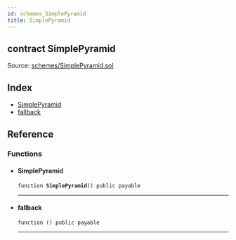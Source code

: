 ```yaml
---
id: schemes_SimplePyramid
title: SimplePyramid
---
```


<div class="contract-doc"><div class="contract"><h2 class="contract-header"><span class="contract-kind">contract</span> SimplePyramid</h2><div class="source">Source: <a href="https://github.com/FriendlyUser/solidity-smart-contracts.git//blob/v0.1.0/contracts/schemes/SimplePyramid.sol" target="_blank">schemes/SimplePyramid.sol</a></div></div><div class="index"><h2>Index</h2><ul><li><a href="schemes_SimplePyramid.html#SimplePyramid">SimplePyramid</a></li><li><a href="schemes_SimplePyramid.html#">fallback</a></li></ul></div><div class="reference"><h2>Reference</h2><div class="functions"><h3>Functions</h3><ul><li><div class="item function"><span id="SimplePyramid" class="anchor-marker"></span><h4 class="name">SimplePyramid</h4><div class="body"><code class="signature">function <strong>SimplePyramid</strong><span>() </span><span>public </span><span>payable </span></code><hr/></div></div></li><li><div class="item function"><span id="fallback" class="anchor-marker"></span><h4 class="name">fallback</h4><div class="body"><code class="signature">function <strong></strong><span>() </span><span>public </span><span>payable </span></code><hr/></div></div></li></ul></div></div></div>
